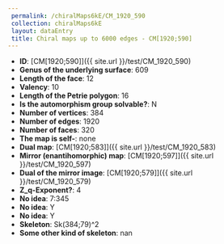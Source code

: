 ```yaml
--- 
 permalink: /chiralMaps6kE/CM_1920_590 
 collection: chiralMaps6kE
 layout: dataEntry
 title: Chiral maps up to 6000 edges - CM[1920;590]
---
```


- **ID**: [CM[1920;590]]({{ site.url }}/test/CM_1920_590)
- **Genus of the underlying surface**: 609
- **Length of the face**: 12
- **Valency**: 10
- **Length of the Petrie polygon**: 16
- **Is the automorphism group solvable?**: N
- **Number of vertices**: 384
- **Number of edges**: 1920
- **Number of faces**: 320
- **The map is self-**: none
- **Dual map**: [CM[1920;583]]({{ site.url }}/test/CM_1920_583)
- **Mirror (enantihomorphic) map**: [CM[1920;597]]({{ site.url }}/test/CM_1920_597)
- **Dual of the mirror image**: [CM[1920;579]]({{ site.url }}/test/CM_1920_579)
- **Z_q-Exponent?**: 4
- **No idea**:  7:345
- **No idea**: Y
- **No idea**: Y
- **Skeleton**: Sk(384;79)^2
- **Some other kind of skeleton**: nan
